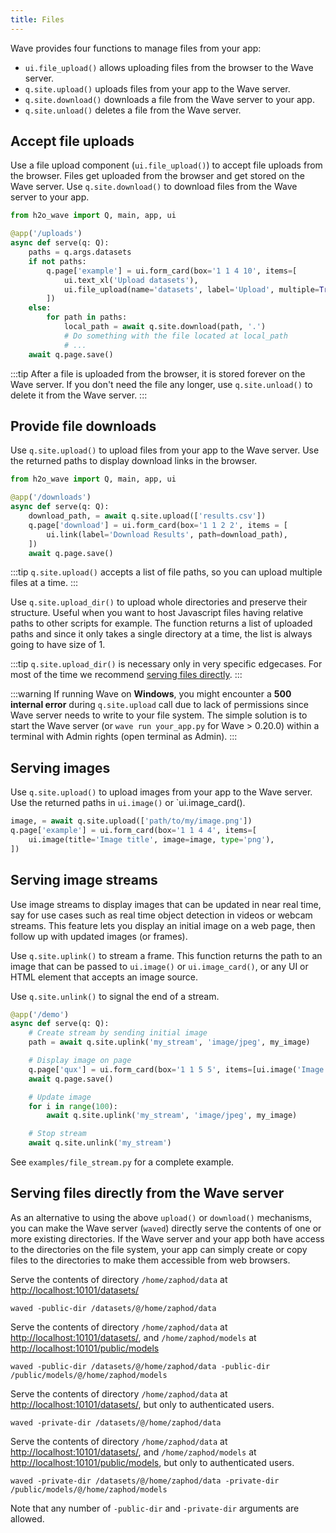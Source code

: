 ```yaml
---
title: Files
---
```


Wave provides four functions to manage files from your app:

- `ui.file_upload()` allows uploading files from the browser to the Wave server.
- `q.site.upload()` uploads files from your app to the Wave server.
- `q.site.download()` downloads a file from the Wave server to your app.
- `q.site.unload()` deletes a file from the Wave server.

## Accept file uploads

Use a file upload component (`ui.file_upload()`) to accept file uploads from the browser. Files get uploaded from the browser and get stored on the Wave server. Use `q.site.download()` to download files from the Wave server to your app.

```py {9,13}
from h2o_wave import Q, main, app, ui

@app('/uploads')
async def serve(q: Q):
    paths = q.args.datasets
    if not paths:
        q.page['example'] = ui.form_card(box='1 1 4 10', items=[
            ui.text_xl('Upload datasets'),
            ui.file_upload(name='datasets', label='Upload', multiple=True),
        ])
    else:
        for path in paths:
            local_path = await q.site.download(path, '.')
            # Do something with the file located at local_path
            # ...
    await q.page.save()
```

:::tip
After a file is uploaded from the browser, it is stored forever on the Wave server. If you don't need the file any longer, use `q.site.unload()` to delete it from the Wave server.
:::

## Provide file downloads

Use `q.site.upload()` to upload files from your app to the Wave server. Use the returned paths to display download links in the browser.

```py {5,7}
from h2o_wave import Q, main, app, ui

@app('/downloads')
async def serve(q: Q):
    download_path, = await q.site.upload(['results.csv'])
    q.page['download'] = ui.form_card(box='1 1 2 2', items = [
        ui.link(label='Download Results', path=download_path),
    ])
    await q.page.save()
```

:::tip
`q.site.upload()` accepts a list of file paths, so you can upload multiple files at a time.
:::

Use `q.site.upload_dir()` to upload whole directories and preserve their structure. Useful when you want to host Javascript files having relative paths to other scripts for example. The function returns a list of uploaded paths and since it only takes a single directory at a time, the list is always going to have size of 1.

:::tip
`q.site.upload_dir()` is necessary only in very specific edgecases. For most of the time we recommend [serving files directly](/docs/files/#serving-files-directly-from-the-wave-server).
:::

:::warning
If running Wave on **Windows**, you might encounter a **500 internal error** during `q.site.upload` call due to lack of permissions since Wave server needs to write to your file system. The simple solution
is to start the Wave server (or `wave run your_app.py` for Wave > 0.20.0) within a terminal with Admin rights (open terminal as Admin).
:::

## Serving images

Use `q.site.upload()` to upload images from your app to the Wave server. Use the returned paths in `ui.image()` or `ui.image_card().

```py
image, = await q.site.upload(['path/to/my/image.png'])
q.page['example'] = ui.form_card(box='1 1 4 4', items=[
    ui.image(title='Image title', image=image, type='png'),
])
```

## Serving image streams

Use image streams to display images that can be updated in near real time, say for use cases such as real time object detection in videos or webcam streams. This feature lets you display an initial image on a web page, then follow up with updated images (or frames).

Use `q.site.uplink()` to stream a frame. This function returns the path to an image that can be passed to `ui.image()` or `ui.image_card()`, or any UI or HTML element that accepts an image source.

Use `q.site.unlink()` to signal the end of a stream.

```py
@app('/demo')
async def serve(q: Q):
    # Create stream by sending initial image
    path = await q.site.uplink('my_stream', 'image/jpeg', my_image)

    # Display image on page
    q.page['qux'] = ui.form_card(box='1 1 5 5', items=[ui.image('Image Stream', path=path)])
    await q.page.save()

    # Update image
    for i in range(100):
        await q.site.uplink('my_stream', 'image/jpeg', my_image)

    # Stop stream
    await q.site.unlink('my_stream')
```

See `examples/file_stream.py` for a complete example.

## Serving files directly from the Wave server

As an alternative to using the above `upload()` or `download()` mechanisms, you can make the Wave server (`waved`) directly serve the contents of one or more existing directories. If the Wave server and your app both have access to the directories on the file system, your app can simply create or copy files to the directories to make them accessible from web browsers.

Serve the contents of directory `/home/zaphod/data` at <http://localhost:10101/datasets/>

```
waved -public-dir /datasets/@/home/zaphod/data
```

Serve the contents of directory `/home/zaphod/data` at <http://localhost:10101/datasets/>, and `/home/zaphod/models` at <http://localhost:10101/public/models>

```
waved -public-dir /datasets/@/home/zaphod/data -public-dir /public/models/@/home/zaphod/models
```

Serve the contents of directory `/home/zaphod/data` at <http://localhost:10101/datasets/>, but only to authenticated users.

```
waved -private-dir /datasets/@/home/zaphod/data
```

Serve the contents of directory `/home/zaphod/data` at <http://localhost:10101/datasets/>, and `/home/zaphod/models` at <http://localhost:10101/public/models>, but only to authenticated users.

```
waved -private-dir /datasets/@/home/zaphod/data -private-dir /public/models/@/home/zaphod/models
```

Note that any number of `-public-dir` and `-private-dir` arguments are allowed.
